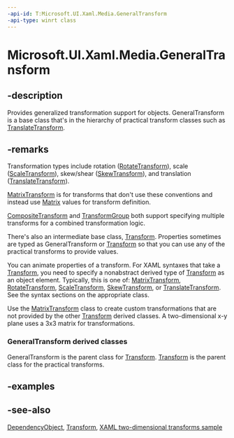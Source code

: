 ```yaml
---
-api-id: T:Microsoft.UI.Xaml.Media.GeneralTransform
-api-type: winrt class
---
```


<!-- Class syntax.
public class GeneralTransform : Windows.UI.Xaml.DependencyObject, Windows.UI.Xaml.Media.IGeneralTransform, Windows.UI.Xaml.Media.IGeneralTransformOverrides
-->

# Microsoft.UI.Xaml.Media.GeneralTransform

## -description
Provides generalized transformation support for objects. GeneralTransform is a base class that's in the hierarchy of practical transform classes such as [TranslateTransform](translatetransform.md).

## -remarks
Transformation types include rotation ([RotateTransform](rotatetransform.md)), scale ([ScaleTransform](scaletransform.md)), skew/shear ([SkewTransform](skewtransform.md)), and translation ([TranslateTransform](translatetransform.md)).

[MatrixTransform](matrixtransform.md) is for transforms that don't use these conventions and instead use [Matrix](matrix.md) values for transform definition.

[CompositeTransform](compositetransform.md) and [TransformGroup](transformgroup.md) both support specifying multiple transforms for a combined transformation logic.

There's also an intermediate base class, [Transform](transform.md). Properties sometimes are typed as GeneralTransform or [Transform](transform.md) so that you can use any of the practical transforms to provide values.

You can animate properties of a transform. For XAML syntaxes that take a [Transform](transform.md), you need to specify a nonabstract derived type of [Transform](transform.md) as an object element. Typically, this is one of: [MatrixTransform](matrixtransform.md), [RotateTransform](rotatetransform.md), [ScaleTransform](scaletransform.md), [SkewTransform](skewtransform.md), or [TranslateTransform](translatetransform.md). See the syntax sections on the appropriate class.

Use the [MatrixTransform](matrixtransform.md) class to create custom transformations that are not provided by the other [Transform](transform.md) derived classes. A two-dimensional x-y plane uses a 3x3 matrix for transformations. 
<!--You can multiply affine transformation matrices to form linear transformations, such as rotation and skew (shear) that are followed by translation. 

An affine transformation matrix has its final column equal to (0, 0, 1); therefore, you only have to specify the members in the first two columns.

You cannot extract the matrix-specific information from the nonmatrix transformations. However you can adjust the nonmatrix transformations with their specific properties, or replace a transformation with a matrix transformation at run time.-->

### **GeneralTransform** derived classes

GeneralTransform is the parent class for [Transform](transform.md). [Transform](transform.md) is the parent class for the practical transforms.

## -examples

## -see-also
[DependencyObject](../microsoft.ui.xaml/dependencyobject.md), [Transform](transform.md), [XAML two-dimensional transforms sample](https://github.com/microsoftarchive/msdn-code-gallery-microsoft/tree/master/Official%20Windows%20Platform%20Sample/Windows%208.1%20Store%20app%20samples/99866-Windows%208.1%20Store%20app%20samples/XAML%20two-dimensional%20transforms%20sample)
